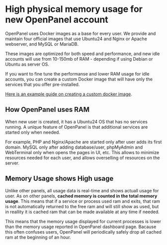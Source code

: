 #  High physical memory usage for new OpenPanel account

OpenPanel uses Docker images as a base for every user. We provide and maintain four official images that use Ubuntu24 and Nginx or Apache webserver, and MySQL or MariaDB.

These images are optimized for both speed and performance, and new idle accounts will use from 10-150mb of RAM - depending if using Debian or Ubuntu as server OS.

If you want to fine tune the performanse and lower RAM usage for idle accounts, you can create a custom Docker image that will have only the services that you offer pre-installed.

[Here is an example guide on creating a custom docker image](/docs/articles/docker/building_a_docker_image_example_include_php_ioncubeloader/).


## How OpenPanel uses RAM

When new user is created, it has a Ubuntu24 OS that has no services running. A unique feature of OpenPanel is that additional services are started only when needed.

For example, PHP and Nginx/Apache are started only after user adds its first domain. MySQL only after adding database/user, phpMyAdmin and WebTerminal only when opens the pages in UI, etc.
This allows to minimize resources needed for each user, and allows overselling of resources on the server.


## Memory Usage shows High usage

Unlike other panels, all usage data is real-time and shows actuall usage for user. As on other panels, **cached memory is counted in the total memory usage**. This means that if a service or process used ram and exits, that ram is not automatically returned to the free ram and will still show as used, but in reallity it is cached ram that can be made available at any time if needed.

This means that the memory usage displayed for current processes is lower than the memory usage reported in OpenPanel dashboard page.
Bacause this often confuses users, OpenPanel will periodically safely drop all cached ram at the beginning of an hour.
